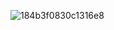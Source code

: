 ![184b3f0830c1316e8](https://user-images.githubusercontent.com/25844321/213362176-96c8a55f-24cc-4510-a767-8ceefa1493f1.gif)
